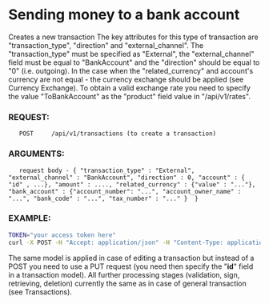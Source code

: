 # Sending money to a bank account
Creates a new transaction
The key attributes for this type of transaction are "transaction_type", "direction" and "external_channel". The "transaction_type" must be specified as "External", the "external_channel" field must be equal to "BankAccount" and the "direction" should be equal to "0" (i.e. outgoing).
In the case when the "related_currency" and account's currency are not equal - the currency exchange should be applied (see Currency Exchange). To obtain a valid exchange rate you need to specify the value "ToBankAccount" as the "product" field value in "/api/v1/rates".
### REQUEST:
       POST     /api/v1/transactions (to create a transaction)
### ARGUMENTS:
       request body - { "transaction_type" : "External", "external_channel" : "BankAccount", "direction" : 0, "account" : { "id" , ...}, "amount" : ...., "related_currency" : {"value" : "..."}, "bank_account" : {"account_number": "...", "account_owner_name" : "...", "bank_code" : "...", "tax_number" : "..." }  }
### EXAMPLE:
```bash
TOKEN="your access token here"
curl -X POST -H "Accept: application/json" -H "Content-Type: application/json" -H "Authorization: Bearer $TOKEN" -d '{"transaction_type" : "External", "external_channel" : "BankAccount", "direction" : 0, "account" : {"id", 650650}, "related_currency":{"value" : "EUR"}, "amount" : 100.00, "bank_account" : {"account_number" : "09828098388", "account_owner_name" : "John Smith Junior the Third", "bank_code" : "INKROOM2XX", "tax_number" : "667867876789"}  }' https://api.projectdgc.com/api/v1/transactions
```
The same model is applied in case of editing a transaction but instead of a POST you need to use a PUT request (you need then specify the "**id**" field in a transaction model). All further processing stages (validation, sign, retrieving, deletion) currently the same as in case of general transaction (see Transactions).
